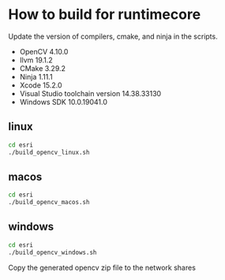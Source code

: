 
# How to build for runtimecore

Update the version of compilers, cmake, and ninja in the scripts.

- OpenCV 4.10.0
- llvm 19.1.2
- CMake 3.29.2
- Ninja 1.11.1
- Xcode 15.2.0
- Visual Studio toolchain version 14.38.33130
- Windows SDK 10.0.19041.0

## linux

```bash
cd esri
./build_opencv_linux.sh
```

## macos

```bash
cd esri
./build_opencv_macos.sh
```

## windows

```bash
cd esri
./build_opencv_windows.sh
```

Copy the generated opencv zip file to the network shares
